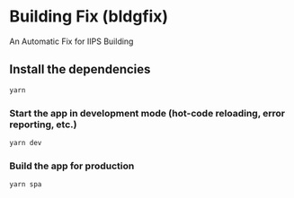 # Building Fix (bldgfix)

An Automatic Fix for IIPS Building

## Install the dependencies
```bash
yarn
```

### Start the app in development mode (hot-code reloading, error reporting, etc.)
```bash
yarn dev
```


### Build the app for production
```bash
yarn spa
```